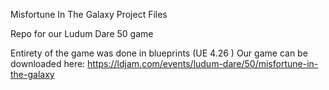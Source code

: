 Misfortune In The Galaxy Project Files

Repo for our Ludum Dare 50 game

Entirety of the game was done in blueprints (UE 4.26 )
Our game can be downloaded here:
https://ldjam.com/events/ludum-dare/50/misfortune-in-the-galaxy
